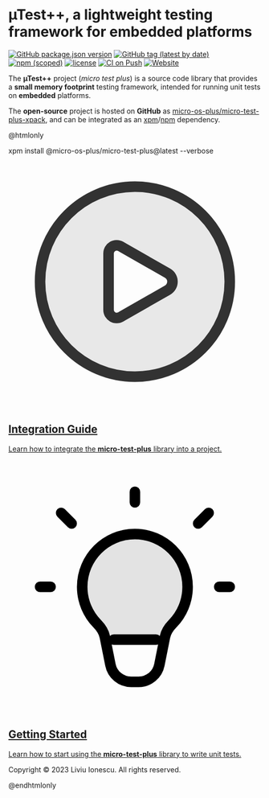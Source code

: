 
# µTest++, a lightweight testing framework for embedded platforms

[![GitHub package.json version](https://img.shields.io/github/package-json/v/micro-os-plus/micro-test-plus-xpack)](https://github.com/micro-os-plus/micro-test-plus-xpack/blob/xpack/package.json)
[![GitHub tag (latest by date)](https://img.shields.io/github/v/tag/micro-os-plus/micro-test-plus-xpack)](https://github.com/micro-os-plus/micro-test-plus-xpack/tags/)
[![npm (scoped)](https://img.shields.io/npm/v/@micro-os-plus/micro-test-plus.svg?color=blue)](https://www.npmjs.com/package/@micro-os-plus/micro-test-plus/)
[![license](https://img.shields.io/github/license/micro-os-plus/micro-test-plus-xpack)](https://github.com/micro-os-plus/micro-test-plus-xpack/blob/xpack/LICENSE)
[![CI on Push](https://github.com/micro-os-plus/micro-test-plus-xpack/actions/workflows/ci.yml/badge.svg)](https://github.com/micro-os-plus/micro-test-plus-xpack/actions/workflows/ci.yml)
[![Website](https://img.shields.io/website?url=https%3A%2F%2Fmicro-os-plus.github.io%2Fmicro-test-plus-xpack%2F)](https://micro-os-plus.github.io/micro-test-plus-xpack/)

The **µTest++** project (_micro test plus_) is a source code library that
provides a **small memory footprint**
testing framework, intended for running unit tests on **embedded**
platforms.

The **open-source** project is hosted on **GitHub** as
[micro-os-plus/micro-test-plus-xpack](https://github.com/micro-os-plus/micro-test-plus-xpack),
and can be integrated as an
[xpm](https://xpack.github.io/xpm/)/[npm](https://docs.npmjs.com) dependency.

@htmlonly

<div class="command">
  <div class="fragment">
    <div class="line">xpm install @micro-os-plus/micro-test-plus@latest --verbose</div>
  </div>
</div>

<div class="cards">

  <div class="card">
    <a href="md_pages_2install.html">
    <div class="card_container">
      <svg width="800px" height="800px" viewBox="0 0 24 24" fill="none"  class="card_svg" xmlns="http://www.w3.org/2000/svg">
        <path opacity="0.1" fill-rule="evenodd" clip-rule="evenodd" d="M12 21C16.9706 21 21 16.9706 21 12C21 7.02944 16.9706 3 12 3C7.02944 3 3 7.02944 3 12C3 16.9706 7.02944 21 12 21ZM15.224 13.0171C16.011 12.5674 16.011 11.4326 15.224 10.9829L10.7817 8.44446C10.0992 8.05446 9.25 8.54727 9.25 9.33333L9.25 14.6667C9.25 15.4527 10.0992 15.9455 10.7817 15.5555L15.224 13.0171Z" fill="#323232"/>
        <path d="M21 12C21 16.9706 16.9706 21 12 21C7.02944 21 3 16.9706 3 12C3 7.02944 7.02944 3 12 3C16.9706 3 21 7.02944 21 12Z" stroke="#323232" stroke-width="1"/>
        <path d="M10.9 8.8L10.6577 8.66152C10.1418 8.36676 9.5 8.73922 9.5 9.33333L9.5 14.6667C9.5 15.2608 10.1418 15.6332 10.6577 15.3385L10.9 15.2L15.1 12.8C15.719 12.4463 15.719 11.5537 15.1 11.2L10.9 8.8Z" stroke="#323232" stroke-width="1" stroke-linecap="round" stroke-linejoin="round"/>
      </svg>
      <h2>Integration Guide</h2>
      <p>Learn how to integrate the <b>micro-test-plus</b> library into a project.</p>
    </div>
    </a>
  </div>

  <div class="card">
    <a href="md_pages_2developer.html">
    <div class="card_container">
      <svg width="800px" height="800px" viewBox="0 0 24 24" fill="none" class="card_svg" xmlns="http://www.w3.org/2000/svg">
        <path d="M12 7C9.23858 7 7 9.23858 7 12C7 13.3613 7.54402 14.5955 8.42651 15.4972C8.77025 15.8484 9.05281 16.2663 9.14923 16.7482L9.67833 19.3924C9.86537 20.3272 10.6862 21 11.6395 21H12.3605C13.3138 21 14.1346 20.3272 14.3217 19.3924L14.8508 16.7482C14.9472 16.2663 15.2297 15.8484 15.5735 15.4972C16.456 14.5955 17 13.3613 17 12C17 9.23858 14.7614 7 12 7Z" stroke="#000000" stroke-width="1"/>
        <path d="M12 4V3" stroke="#000000" stroke-width="1" stroke-linecap="round" stroke-linejoin="round"/>
        <path d="M18 6L19 5" stroke="#000000" stroke-width="1" stroke-linecap="round" stroke-linejoin="round"/>
        <path d="M20 12H21" stroke="#000000" stroke-width="1" stroke-linecap="round" stroke-linejoin="round"/>
        <path d="M4 12H3" stroke="#000000" stroke-width="1" stroke-linecap="round" stroke-linejoin="round"/>
        <path d="M5 5L6 6" stroke="#000000" stroke-width="1" stroke-linecap="round" stroke-linejoin="round"/>
        <path d="M10 17H14" stroke="#000000" stroke-width="1" stroke-linecap="round" stroke-linejoin="round"/>
        <path opacity="0.1" d="M7 12C7 9.23858 9.23858 7 12 7C14.7614 7 17 9.23858 17 12C17 13.3613 16.456 14.5955 15.5735 15.4972C15.2297 15.8484 14.9472 16.2663 14.8508 16.7482L14.8004 17H9.19961L9.14923 16.7482C9.05281 16.2663 8.77025 15.8484 8.42651 15.4972C7.54402 14.5955 7 13.3613 7 12Z" fill="#000000"/>
      </svg>
      <h2>Getting Started</h2>
      <p>Learn how to start using the <b>micro-test-plus</b> library to write unit tests.</p>
    </div>
    </a>
  </div>

</div>

<div class="footer">
  <p>Copyright © 2023 Liviu Ionescu. All rights reserved.</p>
</div>

@endhtmlonly

